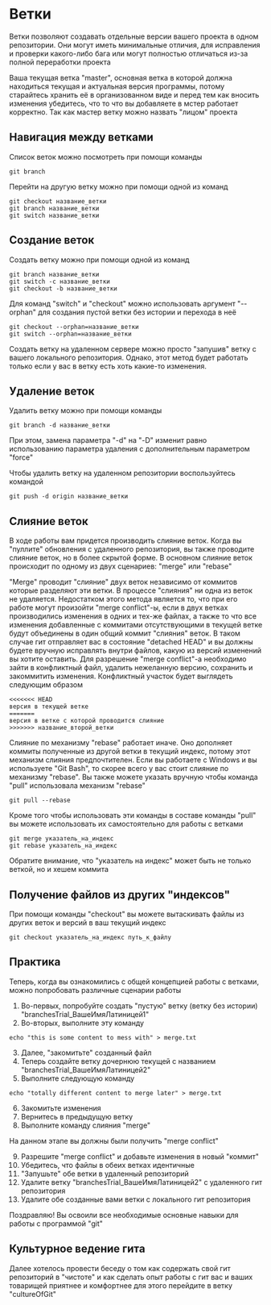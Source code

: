 # Ветки

Ветки позволяют создавать отдельные версии вашего проекта в одном репозитории. Они могут иметь минимальные отличия, для исправления и проверки какого-либо бага или могут полностью отличаться из-за полной переработки проекта

Ваша текущая ветка "master", основная ветка в которой должна находиться текущая и актуальная версия программы, потому старайтесь хранить её в организованном виде и перед тем как вносить изменения убедитесь, что то что вы добавляете в мстер работает корректно. Так как мастер ветку можно назвать "лицом" проекта

## Навигация между ветками

Список веток можно посмотреть при помощи команды 

```
git branch
```

Перейти на другую ветку можно при помощи одной из команд

```
git checkout название_ветки
git branch название_ветки
git switch название_ветки
```

## Создание веток

Создать ветку можно при помощи одной из команд

```
git branch название_ветки
git switch -c название_ветки
git checkout -b название_ветки
```

Для команд "switch" и "checkout" можно использовать аргумент "--orphan" для создания пустой ветки без истории и перехода в неё

```
git checkout --orphan=название_ветки
git switch --orphan=название_ветки
```

Создать ветку на удаленном сервере можно просто "запушив" ветку с вашего локального репозитория. Однако, этот метод будет работать только если у вас в ветку есть хоть какие-то изменения.

## Удаление веток

Удалить ветку можно при помощи команды 

```
git branch -d название_ветки
```

При этом, замена параметра "-d" на "-D" изменит равно использованию параметра удаления с дополнительным параметром "force"

Чтобы удалить ветку на удаленном репозитории воспользуйтесь командой

```
git push -d origin название_ветки
```

## Слияние веток

В ходе работы вам придется производить слияние веток. Когда вы "пуллите" обновления с удаленного репозитория, вы также проводите слияние веток, но в более скрытой форме. В основном слияние веток происходит по одному из двух сценариев: "merge" или "rebase"

"Merge" проводит "слияние" двух веток независимо от коммитов которые разделяют эти ветки. В процессе "слияния" ни одна из веток не удаляется. Недостатком этого метода является то, что при его работе могут произойти "merge conflict"-ы, если в двух ветках производились изменения в одних и тех-же файлах, а также то что все изменения добавленные с коммитами отсутствующими в текущей ветке будут объединены в один общий коммит "слияния" веток. В таком случае гит отправляет вас в состояние "detached HEAD" и вы должны будете вручную исправлять внутри файлов, какую из версий изменений вы хотите оставить. Для разрешение "merge conflict"-а необходимо зайти в конфликтный файл, удалить нежеланную версию, сохранить и закоммитить изменения. Конфликтный участок будет выглядеть следующим образом

```
<<<<<<< HEAD
версия в текущей ветке
=======
версия в ветке с которой проводится слияние
>>>>>>> название_второй_ветки
```

Слияние по механизму "rebase" работает иначе. Оно дополняет коммиты полученные из другой ветки в текущий индекс, потому этот механизм слияния предпочтителен. Если вы работаете с Windows и вы используете "Git Bash", то скорее всего у вас стоит слияние по механизму "rebase". Вы также можете указать вручную чтобы команда "pull" использовала механизм "rebase"

```
git pull --rebase
```

Кроме того чтобы использовать эти команды в составе команды "pull" вы можете использовать их самостоятельно для работы с ветками

```
git merge указатель_на_индекс
git rebase указатель_на_индекс
```

Обратите внимание, что "указатель на индекс" может быть не только веткой, но и хешем коммита

## Получение файлов из других "индексов"

При помощи команды "checkout" вы можете вытаскивать файлы из других веток и версий в ваш текущий индекс

```
git checkout указатель_на_индекс путь_к_файлу
```

## Практика

Теперь, когда вы ознакомились с общей концепцией работы с ветками, можно попробовать различные сценарии работы

1. Во-первых, попробуйте создать "пустую" ветку (ветку без истории) "branchesTrial_ВашеИмяЛатиницей1"
2. Во-вторых, выполните эту команду 

```
echo "this is some content to mess with" > merge.txt

```
3. Далее, "закомитьте" созданный файл
4. Теперь создайте ветку дочернюю текущей с названием "branchesTrial_ВашеИмяЛатиницей2"
5. Выполните следующую команду

```
echo "totally different content to merge later" > merge.txt
```

6. Закомитьте изменения
7. Вернитесь в предыдущую ветку
8. Выполните команду слияния "merge"

На данном этапе вы должны были получить "merge conflict"

9. Разрешите "merge conflict" и добавьте изменения в новый "коммит"
10. Убедитесь, что файлы в обеих ветках идентичные
11. "Запушьте" обе ветки в удаленный репозиторий
12. Удалите ветку "branchesTrial_ВашеИмяЛатиницей2" с удаленного гит репозитория
13. Удалите обе созданные вами ветки с локального гит репозитория

Поздравляю! Вы освоили все необходимые основные навыки для работы с программой "git"

## Культурное ведение гита

Далее хотелось провести беседу о том как содержать свой гит репозиторий в "чистоте" и как сделать опыт работы с гит вас и ваших товарищей приятнее и комфортнее для этого перейдите в ветку "cultureOfGit"
